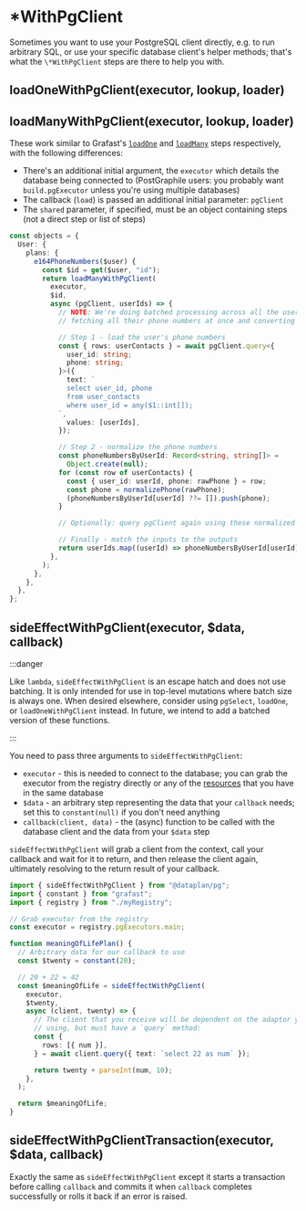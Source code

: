 # \*WithPgClient

Sometimes you want to use your PostgreSQL client directly, e.g. to run
arbitrary SQL, or use your specific database client's helper methods; that's
what the `\*WithPgClient` steps are there to help you with.

## loadOneWithPgClient(executor, lookup, loader)

## loadManyWithPgClient(executor, lookup, loader)

These work similar to Grafast's
[`loadOne`](https://grafast.org/grafast/step-library/standard-steps/loadOne) and
[`loadMany`](https://grafast.org/grafast/step-library/standard-steps/loadMany)
steps respectively, with the following differences:

- There's an additional initial argument, the `executor` which details the
  database being connected to (PostGraphile users: you probably want
  `build.pgExecutor` unless you're using multiple databases)
- The callback (`load`) is passed an additional initial parameter: `pgClient`
- The `shared` parameter, if specified, must be an object containing steps (not
  a direct step or list of steps)

```ts
const objects = {
  User: {
    plans: {
      e164PhoneNumbers($user) {
        const $id = get($user, "id");
        return loadManyWithPgClient(
          executor,
          $id,
          async (pgClient, userIds) => {
            // NOTE: We're doing batched processing across all the userIds,
            // fetching all their phone numbers at once and converting them.

            // Step 1 - load the user's phone numbers
            const { rows: userContacts } = await pgClient.query<{
              user_id: string;
              phone: string;
            }>({
              text: `
              select user_id, phone
              from user_contacts
              where user_id = any($1::int[]);
            `,
              values: [userIds],
            });

            // Step 2 - normalize the phone numbers
            const phoneNumbersByUserId: Record<string, string[]> =
              Object.create(null);
            for (const row of userContacts) {
              const { user_id: userId, phone: rawPhone } = row;
              const phone = normalizePhone(rawPhone);
              (phoneNumbersByUserId[userId] ??= []).push(phone);
            }

            // Optionally: query pgClient again using these normalized phone numbers

            // Finally - match the inputs to the outputs
            return userIds.map((userId) => phoneNumbersByUserId[userId] ?? []);
          },
        );
      },
    },
  },
};
```

## sideEffectWithPgClient(executor, $data, callback)

:::danger

Like `lambda`, `sideEffectWithPgClient` is an escape hatch and does not use
batching. It is only intended for use in top-level mutations where batch size is
always one. When desired elsewhere, consider using `pgSelect`, `loadOne`, or
`loadOneWithPgClient` instead. In future, we intend to add a batched version of
these functions.

:::

You need to pass three arguments to `sideEffectWithPgClient`:

- `executor` - this is needed to connect to the database; you can grab the
  executor from the registry directly or any of the
  [resources](./registry/resources) that you have in the same database
- `$data` - an arbitrary step representing the data that your `callback` needs;
  set this to `constant(null)` if you don't need anything
- `callback(client, data)` - the (async) function to be called with the
  database client and the data from your `$data` step

`sideEffectWithPgClient` will grab a client from the context, call your callback and wait
for it to return, and then release the client again, ultimately resolving to
the return result of your callback.

```ts
import { sideEffectWithPgClient } from "@dataplan/pg";
import { constant } from "grafast";
import { registry } from "./myRegistry";

// Grab executor from the registry
const executor = registry.pgExecutors.main;

function meaningOfLifePlan() {
  // Arbitrary data for our callback to use
  const $twenty = constant(20);

  // 20 + 22 = 42
  const $meaningOfLife = sideEffectWithPgClient(
    executor,
    $twenty,
    async (client, twenty) => {
      // The client that you receive will be dependent on the adaptor you're
      // using, but must have a `query` method:
      const {
        rows: [{ num }],
      } = await client.query({ text: `select 22 as num` });

      return twenty + parseInt(num, 10);
    },
  );

  return $meaningOfLife;
}
```

## sideEffectWithPgClientTransaction(executor, $data, callback)

Exactly the same as `sideEffectWithPgClient` except it starts a transaction
before calling `callback` and commits it when `callback` completes successfully
or rolls it back if an error is raised.

